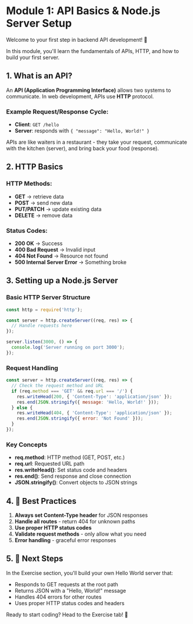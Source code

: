 # Module 1: API Basics & Node.js Server Setup

Welcome to your first step in backend API development! 🎉

In this module, you'll learn the fundamentals of APIs, HTTP, and how to build your first server.

## 1. What is an API?

An **API (Application Programming Interface)** allows two systems to communicate. In web development, APIs use **HTTP** protocol.

### Example Request/Response Cycle:
- **Client**: `GET /hello`
- **Server**: responds with `{ "message": "Hello, World!" }`

APIs are like waiters in a restaurant - they take your request, communicate with the kitchen (server), and bring back your food (response).

## 2. HTTP Basics

### HTTP Methods:
- **GET** → retrieve data
- **POST** → send new data
- **PUT/PATCH** → update existing data
- **DELETE** → remove data

### Status Codes:
- **200 OK** → Success
- **400 Bad Request** → Invalid input
- **404 Not Found** → Resource not found
- **500 Internal Server Error** → Something broke

## 3. Setting up a Node.js Server

### Basic HTTP Server Structure

```javascript
const http = require('http');

const server = http.createServer((req, res) => {
  // Handle requests here
});

server.listen(3000, () => {
  console.log('Server running on port 3000');
});
```

### Request Handling

```javascript
const server = http.createServer((req, res) => {
  // Check the request method and URL
  if (req.method === 'GET' && req.url === '/') {
    res.writeHead(200, { 'Content-Type': 'application/json' });
    res.end(JSON.stringify({ message: 'Hello, World!' }));
  } else {
    res.writeHead(404, { 'Content-Type': 'application/json' });
    res.end(JSON.stringify({ error: 'Not Found' }));
  }
});
```

### Key Concepts

- **req.method**: HTTP method (GET, POST, etc.)
- **req.url**: Requested URL path
- **res.writeHead()**: Set status code and headers
- **res.end()**: Send response and close connection
- **JSON.stringify()**: Convert objects to JSON strings

## 4. 📝 Best Practices

1. **Always set Content-Type header** for JSON responses
2. **Handle all routes** - return 404 for unknown paths
3. **Use proper HTTP status codes**
4. **Validate request methods** - only allow what you need
5. **Error handling** - graceful error responses

## 5. 🔗 Next Steps

In the Exercise section, you'll build your own Hello World server that:
- Responds to GET requests at the root path
- Returns JSON with a "Hello, World!" message
- Handles 404 errors for other routes
- Uses proper HTTP status codes and headers

Ready to start coding? Head to the Exercise tab! 🚀

